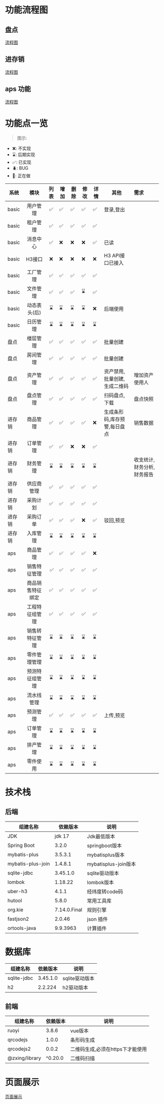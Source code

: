 # 功能流程图

## 盘点

[流程图](./doc/md/propertyCheck.md)

## 进存销

[流程图](./doc/md/jcx.md)

## aps 功能

[流程图](./doc/md/aps.md)

# 功能点一览

> 图示:

- ❌: 不实现
- ⌛️: 后期实现
- ✅: 已实现
- 🪲: BUG
- 👀: 正在做

| 系统    |    模块    | 列表  | 增加 | 删除 | 修改 | 详情 | 其他              | 需求             |
|-------|:--------:|:---:|----|----|----|----|-----------------|:---------------|
| basic |   用户管理   |  ✅  | ✅  | ✅  | ✅  | ✅  | 登录,登出           |                |
| basic |   租户管理   |  ✅  | ✅  | ✅  | ✅  | ✅  |                 |                |
| basic |   消息中心   |  ✅  | ❌  | ❌  | ❌  | ✅  | 已读              |                |
| basic |   H3接口   |  ❌  | ❌  | ❌  | ❌  | ❌  | H3 API接口已接入     |                |
| basic |   工厂管理   |  ✅  | ✅  | ✅  | ✅  | ✅  |                 |                |
| basic |   文件管理   |  ✅  | ✅  | ✅  | ⌛️ | ✅  |                 |                |
| basic | 动态表头(后)  | ⌛️  | ⌛️ | ⌛️ | ⌛️ | ❌  | 后端使用            |                |
| basic |   日历管理   | ⌛️  | ⌛️ | ⌛️ | ⌛️ | ⌛️ |                 |                |
| 盘点    |   楼层管理   |  ✅  | ✅  | ✅  | ✅  | ✅  | 批量创建            |                |
| 盘点    |   房间管理   |  ✅  | ✅  | ✅  | ✅  | ✅  | 批量创建            |                |
| 盘点    |   资产管理   |  ✅  | ✅  | ✅  | ✅  | ✅  | 资产禁用,批量创建,生成二维码 | 增加资产使用人        |
| 盘点    |   盘点管理   |  ✅  | ✅  | ✅  | ✅  | ✅  | 扫码盘点,下载         | 盘点快照           |
| 进存销   |   商品管理   |  ✅  | ✅  | ✅  | ✅  | ❌  | 生成条形码,库存预警,每日盘点 | 销售数据           |
| 进存销   |   订单管理   |  ✅  | ✅  | ❌  | ❌  | ✅  |                 |                |
| 进存销   |   财务管理   | ⌛️  | ⌛️ | ⌛️ | ⌛️ | ⌛️ |                 | 收支统计,财务分析,财务报告 |
| 进存销   |  供应商管理   |  ✅  | ✅  | ✅  | ✅  | ✅  |                 |                |
| 进存销   |   采购计划   |  ✅  | ✅  | ✅  | ✅  | ✅  |                 |                |
| 进存销   |   采购订单   |  ✅  | ✅  | ✅  | ❌  | ✅️ | 驳回,预览           |                |
| 进存销   |   入库管理   | ⌛️  | ⌛️ | ⌛️ | ⌛️ | ⌛️ |                 |                |
| aps   |   商品管理   |  ✅  | ✅  | ✅  | ✅  | ❌  |                 |                |
| aps   |  销售特征管理  | ️ ✅ | ✅️ | ✅️ | ✅  | ✅️ |                 |                |
| aps   | 商品销售特征绑定 | ✅️  | ✅️ | ✅️ | ✅️ | ✅️ |                 |                |
| aps   | 工程特征组管理  |  ✅  | ✅️ | ✅️ | ✅️ | ✅️ |                 |                |
| aps   | 销售转特征管理  | ⌛️  | ⌛️ | ⌛️ | ⌛️ | ⌛️ |                 |                |
| aps   |  零件管理管理  | ⌛️  | ⌛️ | ⌛️ | ⌛️ | ⌛️ |                 |                |
| aps   | 预测特征组管理  | ⌛️  | ⌛️ | ⌛️ | ⌛️ | ⌛️ |                 |                |
| aps   |  流水线管理   | ⌛️  | ⌛️ | ⌛️ | ⌛️ | ⌛️ |                 |                |
| aps   |   预测管理   | ✅️  | ✅️ | ✅️ | ✅️ | ✅️ | 上传,预览           |                |
| aps   |   订单管理   | ⌛️  | ⌛️ | ⌛️ | ⌛️ | ⌛️ |                 |                |
| aps   |   排产管理   | ⌛️  | ⌛️ | ⌛️ | ⌛️ | ⌛️ |                 |                |
| aps   |   零件使用   | ⌛️  | ⌛️ | ⌛️ | ⌛️ | ⌛️ |                 |                |

# 技术栈

## 后端

| 组建名称              | 依赖版本         | 说明                 |
|-------------------|--------------|--------------------|
| JDK               | jdk 17       | Jdk最低版本            |
| Spring Boot       | 3.2.0        | springboot版本       |
| mybatis-plus      | 3.5.3.1      | mybatisplus版本      |
| mybatis-plus-join | 1.4.8.1      | mybatisplus-join版本 |
| sqlite-jdbc       | 3.45.1.0     | sqlite驱动版本         |
| lombok            | 1.18.22      | lombok版本           |
| uber-h3           | 4.1.1        | 经纬度转code码          |
| hutool            | 5.8.0        | 常用工具库              |
| org.kie           | 7.14.0.Final | 规则引擎               |
| fastjson2         | 2.0.46       | json 插件            |
| ortools-java      | 9.9.3963     | 计算插件               |

# 数据库

| 组建名称        | 依赖版本     | 说明         |
|-------------|----------|------------|
| sqlite-jdbc | 3.45.1.0 | sqlite驱动版本 |
| h2          | 2.2.224  | h2驱动版本     |

## 前端

| 组建名称           | 依赖版本    | 说明                  |
|----------------|---------|---------------------|
| ruoyi          | 3.8.6   | vue版本               |
| qrcodejs       | 1.0.0   | 条形码生成               |
| qrcodejs2      | 0.0.2   | 二维码生成,必须在https下才能使用 |
| @zxing/library | ^0.20.0 | 二维码扫描               |

# 页面展示

[页面展示](./doc/md/page-show.md)
